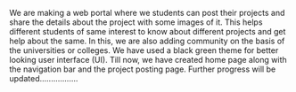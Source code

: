 We are making a web portal where we students can post their projects and share the details about the project with some images of it.
This helps different students of same interest to know about different projects and get help about the same.
In this, we are also adding community on the basis of the universities or colleges.
We have used a black green theme for better looking user interface (UI).
Till now, we have created home page along with the navigation bar and the project posting page.
Further progress will be updated.................
